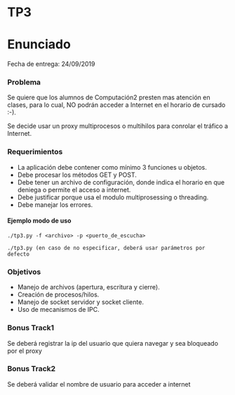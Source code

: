 # TP3


# Enunciado

Fecha de entrega: 24/09/2019


### Problema

Se quiere que los alumnos de Computación2 presten mas atención en clases, para lo cual, NO podrán acceder a 
Internet en el horario de cursado  :-).

Se decide usar un proxy multiprocesos o multihilos para conrolar el tráfico a Internet. 


### Requerimientos

* La aplicación debe contener como mínimo 3 funciones u objetos.
* Debe procesar los métodos GET y POST.
* Debe tener un archivo de configuración, donde indica el horario en que deniega o permite el acceso a internet.
* Debe justificar porque usa el modulo multiprosessing o threading.
* Debe manejar los errores.


#### Ejemplo modo de uso

~~~~~~~~~~~~~~~~~~~
./tp3.py -f <archivo> -p <puerto_de_escucha>

./tp3.py (en caso de no especificar, deberá usar parámetros por defecto

~~~~~~~~~~~~~~~~~~~


### Objetivos

* Manejo de archivos (apertura, escritura y cierre).
* Creación de procesos/hilos.
* Manejo de socket servidor y socket cliente.
* Uso de mecanismos de IPC.

### Bonus Track1

Se deberá registrar la ip del usuario que quiera navegar y sea bloqueado por el proxy

### Bonus Track2

Se deberá validar el nombre de usuario para acceder a internet

